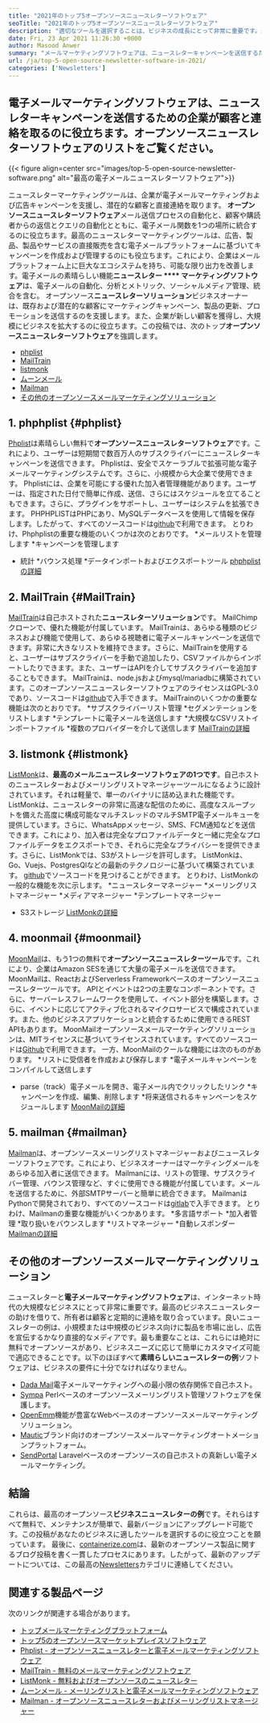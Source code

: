```yaml
---
title: "2021年のトップ5オープンソースニュースレターソフトウェア" 
seoTitle: "2021年のトップ5オープンソースニュースレターソフトウェア" 
description: "適切なツールを選択することは、ビジネスの成長にとって非常に重要です。最高の電子メールオープンソースニュースレターソフトウェアの簡潔なリストがあります。" 
date: Fri, 23 Apr 2021 11:26:30 +0000
author: Masood Anwer
summary: "メールマーケティングソフトウェアは、ニュースレターキャンペーンを送信するための企業が顧客と連絡を取るのに役立ちます。オープンソースニュースレターソフトウェアのリストをご覧ください。" 
url: /ja/top-5-open-source-newsletter-software-in-2021/
categories: ['Newsletters']
---
```


## 電子メールマーケティングソフトウェアは、ニュースレターキャンペーンを送信するための企業が顧客と連絡を取るのに役立ちます。オープンソースニュースレターソフトウェアのリストをご覧ください。

{{< figure align=center src="images/top-5-open-source-newsletter-software.png" alt="最高の電子メールニュースレターソフトウェア">}}

ニュースレターマーケティングツールは、企業が電子メールマーケティングおよび広告キャンペーンを支援し、潜在的な顧客と直接連絡を取ります。 **オープンソースニュースレターソフトウェア**メール送信プロセスの自動化と、顧客や購読者からの返信とクエリの自動化とともに、電子メール関数を1つの場所に統合するのに役立ちます。最高のニュースレターマーケティングツールは、広告、製品、製品やサービスの直接販売を含む電子メールプラットフォームに基づいてキャンペーンを作成および管理するのにも役立ちます。これにより、企業はメールプラットフォーム上に巨大なエコシステムを持ち、可能な限り出力を改善します。電子メールの素晴らしい機能**ニュースレター **** マーケティングソフトウェア**は、電子メールの自動化、分析とメトリック、ソーシャルメディア管理、統合を含む。
オープンソース**ニュースレターソリューション**ビジネスオーナーは、既存および潜在的な顧客にマーケティングキャンペーン、製品の更新、プロモーションを送信するのを支援します。また、企業が新しい顧客を獲得し、大規模にビジネスを拡大するのに役立ちます。この投稿では、次のトップ**オープンソースニュースレターソフトウェア**を強調します。
  * [phplist][1]
  * [MailTrain][2]
  * [listmonk][3]
  * [ムーンメール][4]
  * [Mailman][5]
  * [その他のオープンソースメールマーケティングソリューション][6]

## 1. phphplist   {#phplist}
[Phplist][7]は素晴らしい無料で**オープンソースニュースレターソフトウェア**です。これにより、ユーザーは短期間で数百万人のサブスクライバーにニュースレターキャンペーンを送信できます。 Phplistは、安全でスケーラブルで拡張可能な電子メールマーケティングシステムです。さらに、小規模から大企業で使用できます。 Phplistには、企業を可能にする優れた加入者管理機能があります。ユーザーは、指定された日付で簡単に作成、送信、さらにはスケジュールを立てることもできます。さらに、プラグインをサポートし、ユーザーはシステムを拡張できます。 PHPHPLISTはPHPにあり、MySQLデータベースを使用して情報を保存します。したがって、すべてのソースコードは[github][8]で利用できます。
とりわけ、Phphplistの重要な機能のいくつかは次のとおりです。
  *メールリストを管理します
  *キャンペーンを管理します
  * 統計
  *バウンス処理
  *データインポートおよびエクスポートツール
[phphplistの詳細][7]

## 2. MailTrain   {#MailTrain}
[MailTrain][9]は自己ホストされた**ニュースレターソリューション**です。 MailChimpクローンで、優れた機能が付属しています。 MailTrainは、あらゆる種類のビジネスおよび機能で使用して、あらゆる視聴者に電子メールキャンペーンを送信できます。非常に大きなリストを維持できます。さらに、MailTrainを使用すると、ユーザーはサブスクライバーを手動で追加したり、CSVファイルからインポートしたりできます。また、ユーザーはAPIを介してサブスクライバーを追加することもできます。 MailTrainは、node.jsおよびmysql/mariadbに構築されています。このオープンソースニュースレターソフトウェアのライセンスはGPL-3.0であり、ソースコードは[github][10]で入手できます。
MailTrainのいくつかの重要な機能は次のとおりです。
  *サブスクライバーリスト管理
  *セグメンテーションをリストします
  *テンプレートに電子メールを送信します
  *大規模なCSVリストインポートファイル
  *複数のプロバイダーを介して送信します
[MailTrainの詳細][9]

## 3. listmonk   {#listmonk}
[ListMonk][11]は、**最高のメールニュースレターソフトウェアの1つです**。自己ホストのニュースレターおよびメーリングリストマネージャーツールになるように設計されています。それは軽量で、単一のバイナリに詰め込まれた機能です。 ListMonkは、ニュースレターの非常に高速な配信のために、高度なスループットを備えた高度に構成可能なマルチスレッドのマルチSMTP電子メールキューを提供しています。さらに、WhatsAppメッセージ、SMS、FCM通知などを送信できます。これにより、加入者は完全なプロファイルデータと一緒に完全なプロファイルデータをエクスポートでき、それらに完全なプライバシーを提供できます。さらに、ListMonkでは、S3がストレージを許可します。 ListMonkは、Go、Vuejs、PostgresQlなどの最新のテクノロジーに基づいて構築されています。 [github][12]でソースコードを見つけることができます。
とりわけ、ListMonkの一般的な機能を次に示します。
  *ニュースレターマネージャー
  *メーリングリストマネージャー
  *メディアマネージャー
  *テンプレートマネージャー
  * S3ストレージ
[ListMonkの詳細][11]

## 4. moonmail   {#moonmail}
[MoonMail][13]は、もう1つの無料で**オープンソースニュースレターツール**です。これにより、企業はAmazon SESを通じて大量の電子メールを送信できます。 MoonMailは、ReactおよびServerless Frameworkベースのオープンソースニュースレターツールです。 APIとイベントは2つの主要なコンポーネントです。さらに、サーバーレスフレームワークを使用して、イベント部分を構築します。さらに、イベントに応じてアクティブ化されるマイクロサービスで構成されています。また、他のビジネスアプリケーションと統合するために使用できるREST APIもあります。 MoonMailオープンソースメールマーケティングソリューションは、MITライセンスに基づいてライセンスされています。すべてのソースコードは[Github][14]で利用できます。
一方、MoonMailのクールな機能には次のものがあります。
  *リストに受信者を作成および保存します
  *電子メールキャンペーンをコンパイルして送信します
  * parse（track）電子メールを開き、電子メール内でクリックしたリンク
  *キャンペーンを作成、編集、削除します
  *将来送信されるキャンペーンをスケジュールします
[MoonMailの詳細][13]

## 5. mailman   {#mailman}
[Mailman][15]は、オープンソースメーリングリストマネージャーおよびニュースレターソフトウェアです。これにより、ビジネスオーナーはマーケティングメールをあらゆる加入者に送信できます。 Mailmanには、リストの管理、サブスクライバー管理、バウンス管理など、すぐに使用できる機能が付属しています。メールを送信するために、外部SMTPサーバーと簡単に統合できます。 MailmanはPythonで開発されており、すべてのソースコードは[gitlab][16]で入手できます。
とりわけ、Mailmanの重要な機能がいくつかあります。
  *多言語サポート
  *加入者管理
  *取り扱いをバウンスします
  *リストマネージャー
  *自動レスポンダー
[Mailmanの詳細][15]

## その他のオープンソースメールマーケティングソリューション
ニュースレターと**電子メールマーケティングソフトウェア**は、インターネット時代の大規模なビジネスにとって非常に重要です。最高のビジネスニュースレターの助けを借りて、所有者は顧客と定期的に連絡を取り合っています。良いニュースレターの例は、小規模または中規模のビジネス向けに製品を市場に出し、広告を宣伝するかなり直接的なメディアです。最も重要なことは、これらには絶対に無料でオープンソースがあり、ビジネスニーズに応じて簡単にカスタマイズ可能で適応できることです。以下のほぼすべて**素晴らしいニュースレターの例**ソフトウェアは、ビジネスの要件に十分でなければなりません。
  * [Dada Mail][17]電子メールマーケティングへの最小限の依存関係で自己ホスト。
  * [Sympa][18] Perlベースのオープンソースメーリングリスト管理ソフトウェアを保護します。
  * [OpenEmm][19]機能が豊富なWebベースのオープンソースメールマーケティングソリューション。
  * [Mautic][20]ブランド向けのオープンソースメールマーケティングオートメーションプラットフォーム。
  * [SendPortal][21] Laravelベースのオープンソースの自己ホストの真新しい電子メールマーケティング。

## 結論
これらは、最高のオープンソース**ビジネスニュースレターの例**です。それらはすべて無料で、メンテナンスが簡単で、最新バージョンにアップグレード可能です。この投稿があなたのビジネスに適したツールを選択するのに役立つことを願っています。
最後に、[containerize.com][22]は、最新のオープンソース製品に関するブログ投稿を書く一貫したプロセスにあります。したがって、最新のアップデートについては、この最高の[Newsletters][23]カテゴリに連絡してください。

## 関連する製品ページ
次のリンクが関連する場合があります。
  * [トップメールマーケティングプラットフォーム][24]
  * [トップ5のオープンソースマーケットプレイスソフトウェア][25]
  * [Phplist  - オープンソースニュースレターと電子メールマーケティングソフトウェア][7]
  * [MailTrain  - 無料のメールマーケティングソフトウェア][9]
  * [ListMonk  - 無料およびオープンソースのニュースレター][11]
  * [ムーンメール - メーリングリストと電子メールマーケティングソフトウェア][13]
  * [Mailman  - オープンソースニュースレターおよびメーリングリストマネージャー][15]

  
[1]: #phpList
[2]: #Mailtrain
[3]: #listmonk
[4]: #MoonMail
[5]: #Mailman
[6]: #OtherOpen-sourceEmailMarketingSolutions
[7]: https://products.containerize.com/newsletter/phplist
[8]: https://github.com/phpList/phplist3
[9]: https://products.containerize.com/newsletter/mailtrain
[10]: https://github.com/Mailtrain-org/mailtrain
[11]: https://products.containerize.com/newsletter/listmonk
[12]: https://github.com/knadh/listmonk
[13]: https://products.containerize.com/newsletter/moonmail
[14]: https://github.com/MoonMail/MoonMail
[15]: https://products.containerize.com/newsletter/mailman
[16]: https://gitlab.com/mailman
[17]: https://dadamailproject.com/
[18]: https://www.sympa.org/
[19]: https://www.agnitas.de/en/e-marketing_manager/email-marketing-software-variants/openemm/
[20]: https://www.mautic.org/
[21]: https://laravel-news.com/sendportal-open-source-email-marketing-software
[22]: https://containerize.com
[23]: https://blog.containerize.com/category/newsletter/
[24]: https://products.containerize.com/newsletter
[25]: https://blog.containerize.com/marketplace/top-5-open-source-marketplace-software-in-2021/
